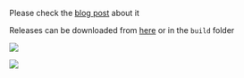 Please check the [blog post](https://sstoichev.eu/2016/11/13/qlik-sense-custom-hub/) about it

Releases can be downloaded from [here](https://github.com/countnazgul/sense-custom-hub/releases) or in the `build` folder

![](https://sstoichev.eu/content/images/2016/11/CustomHUB1.png)

![](https://sstoichev.eu/content/images/2016/11/CustomHUB2.png)

